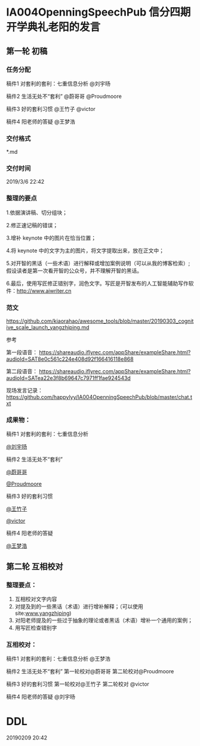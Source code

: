 # IA004OpenningSpeechPub 信分四期开学典礼老阳的发言

## 第一轮 初稿

### 任务分配

稿件1 对套利的套利：七重信息分析	@刘宇旸

稿件2 生活无处不“套利”			@蔚哥哥 @Proudmoore

稿件3 好的套利习惯				@王竹子 @victor

稿件4 阳老师的答疑				@王梦浩



### 交付格式

*.md

### 交付时间

2019/3/6 22:42



### 整理的要点

1.依据演讲稿、切分组块；

2.修正速记稿的错误；

3.增补 keynote 中的图片在恰当位置；

4.将 keynote 中的文字为主的图片，将文字提取出来，放在正文中；

5.对开智的黑话（一些术语）进行解释或增加案例说明（可以从我的博客检索）;假设读者是第一次看开智的公众号，并不理解开智的黑话。

6.最后，使用写匠修正错别字，润色文字。写匠是开智发布的人工智能辅助写作软件：http://www.aiwriter.cn



### 范文

https://github.com/kiaorahao/awesome_tools/blob/master/20190303_cognitive_scale_launch_yangzhiping.md



参考

第一段语音：
https://shareaudio.iflyrec.com/appShare/exampleShare.html?audioId=SAT8e0c561c224e408d92f166416118e868

第二段语音：
https://shareaudio.iflyrec.com/appShare/exampleShare.html?audioId=SATea22e3f8b69647c7971ff1fae924543d

现场发言记录：
https://github.com/happylyy/IA004OpenningSpeechPub/blob/master/chat.txt


### 成果物：

稿件1 对套利的套利：七重信息分析	

[@刘宇旸](https://github.com/happylyy/IA004OpenningSpeechPub/blob/master/%E8%AE%B2%E7%A8%BF1_%E5%AF%B9%E5%A5%97%E5%88%A9%E7%9A%84%E5%A5%97%E5%88%A9%EF%BC%9A%E4%B8%83%E9%87%8D%E4%BF%A1%E6%81%AF%E5%88%86%E6%9E%90.md)

稿件2 生活无处不“套利”		

[@蔚哥哥](https://github.com/happylyy/IA004OpenningSpeechPub/blob/master/%E7%94%9F%E6%B4%BB%E6%97%A0%E5%A4%84%E4%B8%8D%E5%A5%97%E5%88%A9%E6%95%B4%E7%90%86%E7%A8%BF.md) 

[@Proudmoore](https://github.com/happylyy/IA004OpenningSpeechPub/blob/master/%E8%AE%B2%E7%A8%BF2%20%E7%94%9F%E6%B4%BB%E6%97%A0%E5%A4%84%E4%B8%8D%E5%A5%97%E5%88%A9.md)

稿件3 好的套利习惯				

[@王竹子](https://github.com/happylyy/IA004OpenningSpeechPub/blob/master/%E7%AD%94%E7%96%91%E8%AE%B2%E7%A8%BF-%E5%A5%BD%E7%9A%84%E5%A5%97%E5%88%A9%E4%B9%A0%E6%83%AF.md)

[@victor](https://github.com/happylyy/IA004OpenningSpeechPub/blob/master/%E5%A5%BD%E7%9A%84%E5%A5%97%E5%88%A9%E4%B9%A0%E6%83%AF.md)

稿件4 阳老师的答疑				

[@王梦浩](https://github.com/happylyy/IA004OpenningSpeechPub/blob/master/%E8%AE%B2%E7%A8%BF4_IA004%E5%BC%80%E5%AD%A6%E5%85%B8%E7%A4%BC%E7%AD%94%E7%96%91%E6%95%B4%E7%90%86.md)



## 第二轮 互相校对

### 整理要点：

1. 互相校对文字内容
2. 对提及到的一些黑话（术语）进行增补解释；（可以使用 site:www.yangzhiping)
3. 对阳老师提及的一些过于抽象的理论或者黑话（术语）增补一个通用的案例；
4. 用写匠检查错别字



### 互相校对：

稿件1 对套利的套利：七重信息分析	@王梦浩

稿件2 生活无处不“套利”			第一轮校对@蔚哥哥   	第二轮校对@Proudmoore

稿件3 好的套利习惯				第一轮校对@王竹子  	第二轮校对 @victor

稿件4 阳老师的答疑				@刘宇旸

# DDL
20190209 20:42

